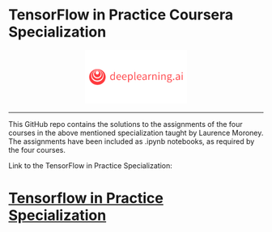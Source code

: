 # TensorFlow in Practice Coursera Specialization

<p align="center"><img width="40%" src="image/deeplearning.ai logo.png" /></p>

----------------------------------------------------------------------------------------

This GitHub repo contains the solutions to the assignments of the four courses in the above mentioned specialization taught by Laurence Moroney. The assignments have been included as .ipynb notebooks, as required by the four courses. 

Link to the TensorFlow in Practice Specialization:
# [Tensorflow in Practice Specialization](https://www.coursera.org/specializations/tensorflow-in-practice)






